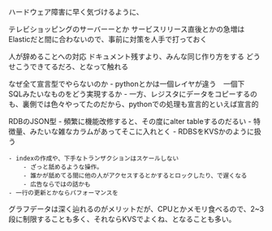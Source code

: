 ハードウェア障害に早く気づけるように、


テレビショッピングのサーバーーとか
サービスリリース直後とかの急増はElasticだと間に合わないので、事前に対策を人手で打っておく


人が辞めることへの対応
ドキュメント残すより、みんな同じ作り方をする
どうせこうできてるだろ、となって触れる


なぜ全て宣言型でやらないのか
    - pythonとかは一個レイヤが違う　一個下　SQLみたいなものをどう実現するか
    - 一方、レジスタにデータをコピーするのも、裏側では色々やってたのだから、pythonでの処理も宣言的といえば宣言的


RDBのJSON型
    - 頻繁に機能改修すると、その度にalter tableするのだるい
    - 特徴量、みたいな雑なカラムがあってそこに入れとく
    - RDBSをKVSかのように扱う



    - indexの作成や、下手なトランザクションはスケールしない
        - ざっと舐めるような操作。
        - 誰かが舐めてる間に他の人がアクセスするとかするとロックしたり、で遅くなる
        - 広告ならではの話かも
    - 一行の更新とかならパフォーマンスを



グラフデータは深く辿れるのがメリットだが、CPUとかメモリ食べるので、2~3段に制限することも多く、それならKVSでよくね、となることも多い。
